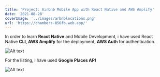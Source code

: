 ```yaml
---
title: 'Project: Airbnb Mobile App with React Native and AWS Amplify'
date: '2021-08-28'
coverImage: '../images/arbnblocations.png'
url: 'https://chambers-856fb.web.app/'
---
```


In order to learn **React Native** and Mobile Development, i have used React Native **CLI**, **AWS Amplify** for the deployment, **AWS Auth** for authentication.

![Alt text](../images/authaws.png "Authentication with AWS Amplify Auth")

For the listing, i have used **Google Places API**

![Alt text](../images/autocompletion.png "Places API")